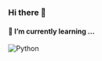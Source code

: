 ### Hi there 👋

<h4> 🌱 I’m currently learning ... </h4>
<img alt="Python" src ="https://img.shields.io/badge/Python-3776AB.svg?&style=for-the-badge&logo=Python&logoColor=white"/>


<!--
**sls0263/sls0263** is a ✨ _special_ ✨ repository because its `README.md` (this file) appears on your GitHub profile.

Here are some ideas to get you started:

- 🔭 I’m currently working on ...
- 🌱 I’m currently learning ...
- 👯 I’m looking to collaborate on ...
- 🤔 I’m looking for help with ...
- 💬 Ask me about ...
- 📫 How to reach me: ...
- 😄 Pronouns: ...
- ⚡ Fun fact: ...
-->
